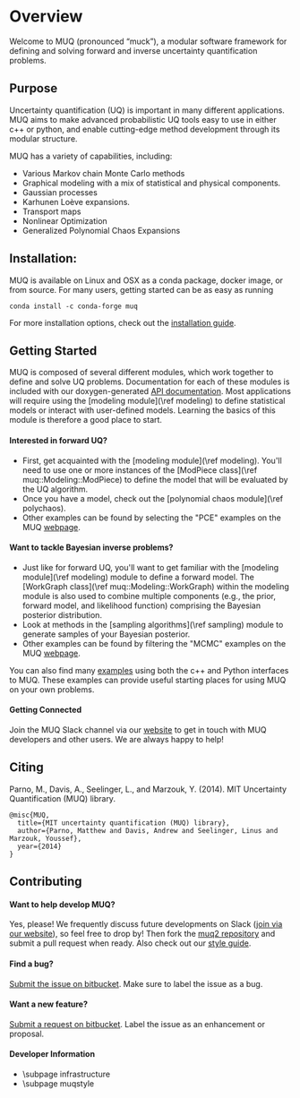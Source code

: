 # Overview

Welcome to MUQ (pronounced “muck”), a modular software framework for defining and solving forward and inverse uncertainty quantification problems.

## Purpose

Uncertainty quantification (UQ) is important in many different applications.
MUQ aims to make advanced probabilistic UQ tools easy to use in either c++ or python,
and enable cutting-edge method development through its modular structure.

MUQ has a variety of capabilities, including:

*  Various Markov chain Monte Carlo methods
*  Graphical modeling with a mix of statistical and physical components.
*  Gaussian processes
*  Karhunen Loève expansions.
*  Transport maps
*  Nonlinear Optimization
*  Generalized Polynomial Chaos Expansions

## Installation:

MUQ is available on Linux and OSX as a conda package, docker image, or from source. For many users, getting started can be as easy as running

```
conda install -c conda-forge muq
```

For more installation options, check out the [installation guide](https://mituq.bitbucket.io/source/_site/latest/muqinstall.html).

## Getting Started

MUQ is composed of several different modules, which work together to define and solve UQ problems.  Documentation for each of these modules is included with our doxygen-generated [API documentation](https://mituq.bitbucket.io/source/_site/latest/index.html).   Most applications will require using the [modeling module](\ref modeling) to define statistical models or interact with user-defined models.  Learning the basics of this module is therefore a good place to start.

#### Interested in forward UQ?

- First, get acquainted with the [modeling module](\ref modeling).  You'll need to use one or more instances of the [ModPiece class](\ref muq::Modeling::ModPiece) to define the model that will be evaluated by the UQ algorithm.
- Once you have a model, check out the [polynomial chaos module](\ref polychaos).
- Other examples can be found by selecting the "PCE" examples on the MUQ [webpage](https://mituq.bitbucket.io/source/_site/examples.html).

#### Want to tackle Bayesian inverse problems?

- Just like for forward UQ, you'll want to get familiar with the [modeling module](\ref modeling) module to define a forward model.  The [WorkGraph class](\ref muq::Modeling::WorkGraph) within the modeling module is also used to combine multiple components (e.g., the prior, forward model, and likelihood function) comprising the Bayesian posterior distribution.
- Look at methods in the [sampling algorithms](\ref sampling) module to generate samples of your Bayesian posterior.
- Other examples can be found by filtering the "MCMC" examples on the MUQ [webpage](https://mituq.bitbucket.io/source/_site/examples.html).

You can also find many [examples](https://mituq.bitbucket.io/source/_site/examples.html) using both the c++ and Python interfaces to MUQ.  These examples can provide useful starting places for using MUQ on your own problems.

#### Getting Connected

Join the MUQ Slack channel via our [website](http://muq.mit.edu/) to get in touch with MUQ developers and other users. We are always happy to help!

## Citing

Parno, M., Davis, A., Seelinger, L., and Marzouk, Y. (2014). MIT Uncertainty Quantification (MUQ) library.

<div><pre><code class="language-plaintext">@misc{MUQ,
  title={MIT uncertainty quantification (MUQ) library},
  author={Parno, Matthew and Davis, Andrew and Seelinger, Linus and Marzouk, Youssef},
  year={2014}
}</code></pre></div>

## Contributing

#### Want to help develop MUQ?

Yes, please! We frequently discuss future developments on Slack ([join via our website](http://muq.mit.edu/)), so feel free to drop by!
Then fork the [muq2 repository](https://bitbucket.org/mituq/muq2/src/master/) and submit a pull request when ready.
Also check out our [style guide](https://mituq.bitbucket.io/source/_site/latest/muqstyle.html).

#### Find a bug?

[Submit the issue on bitbucket](https://bitbucket.org/mituq/muq2/issues/new).  Make sure to label the issue as a bug.

#### Want a new feature?

[Submit a request on bitbucket](https://bitbucket.org/mituq/muq2/issues/new).  Label the issue as an enhancement or proposal.


#### Developer Information
- \subpage infrastructure
- \subpage muqstyle
